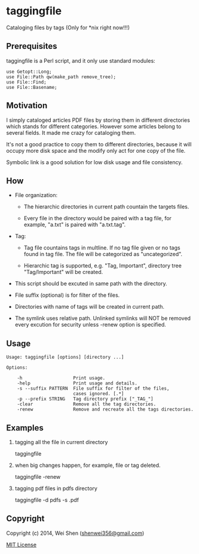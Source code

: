 taggingfile
==========

Cataloging files by tags (Only for *nix right now!!!)

Prerequisites
-------------

taggingfile is a Perl script, and it only use standard modules:

    use Getopt::Long;
    use File::Path qw(make_path remove_tree);
    use File::Find;
    use File::Basename;

Motivation
----------
 
I simply cataloged articles PDF files by storing them in different 
directories which stands for different categories. However some
articles belong to several fields. It made me crazy for cataloging
them.

It's not a good practice to copy them to different directories, 
because it will occupy more disk space and the modify only act for
one copy of the file.

Symbolic link is a good solution for low disk usage and file consistency.

How
---

- File organization:

    - The hierarchic directories in current path countain the targets files.

    - Every file in the directory would be paired with a tag file,
        for example, "a.txt" is paired with "a.txt.tag". 
- Tag:

    - Tag file countains tags in multline. If no tag file given
        or no tags found in tag file. The file will be categorized 
        as "uncategorized".

    - Hierarchic tag is supported, e.g. "Tag, Important", directory tree 
        "Tag/Important" will be created.

- This script should be excuted in same path with the directory.

- File suffix (optional) is for filter of the files.

- Directories with name of tags will be created in current path.

- The symlink uses relative path. Unlinked symlinks will NOT be 
   removed every excution for security unless -renew option is specified.

Usage
-----

    Usage: taggingfile [options] [directory ...]
    
    Options:

        -h                   Print usage.
        -help                Print usage and details.
        -s --suffix PATTERN  File suffix for filter of the files, 
                             cases ignored. [.*]
        -p --prefix STRING   Tag directory prefix ["_TAG_"]
        -clear               Remove all the tag directories.
        -renew               Remove and recreate all the tags directories.

Examples
--------

1. tagging all the file in current directory

    taggingfile

2. when big changes happen, for example, file or tag deleted.

    taggingfile -renew

3. tagging pdf files in pdfs directory

    taggingfile -d pdfs -s .pdf

Copyright
--------

Copyright (c) 2014, Wei Shen (shenwei356@gmail.com)


[MIT License](https://github.com/shenwei356/taggingfile/blob/master/LICENSE)